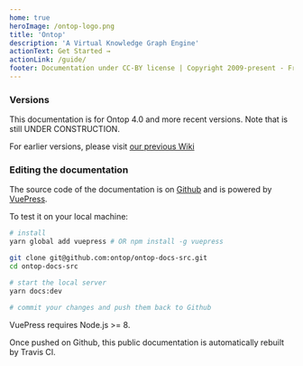 ```yaml
---
home: true
heroImage: /ontop-logo.png
title: 'Ontop'
description: 'A Virtual Knowledge Graph Engine'
actionText: Get Started →
actionLink: /guide/
footer: Documentation under CC-BY license | Copyright 2009-present - Free University of Bozen-Bolzano
---
```


### Versions

This documentation is for Ontop 4.0 and more recent versions.
Note that is still UNDER CONSTRUCTION.

For earlier versions, please visit [our previous Wiki](https://github.com/ontop/ontop/wiki)


### Editing the documentation
The source code of the documentation is on [Github](https://github.com/ontop/ontop-docs-src) and is powered by [VuePress](https://vuepress.vuejs.org/).

To test it on your local machine:

``` bash
# install
yarn global add vuepress # OR npm install -g vuepress

git clone git@github.com:ontop/ontop-docs-src.git
cd ontop-docs-src

# start the local server
yarn docs:dev

# commit your changes and push them back to Github
```

VuePress requires Node.js >= 8.

Once pushed on Github, this public documentation is automatically rebuilt by Travis CI.

